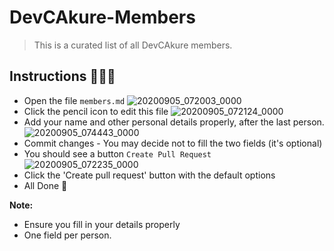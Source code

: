 # DevCAkure-Members
>This is a curated list of all DevCAkure members.

## Instructions 👨🏽‍🏫
- Open the file `members.md`
![20200905_072003_0000](https://user-images.githubusercontent.com/57611810/92299270-b7e2cf80-ef48-11ea-8fae-c3712b8752f5.png)
- Click the pencil icon  to edit this file
![20200905_072124_0000](https://user-images.githubusercontent.com/57611810/92299273-c29d6480-ef48-11ea-9ff2-e5bce932b4a1.png)
- Add your name and other personal details properly, after the last person.
![20200905_074443_0000](https://user-images.githubusercontent.com/57611810/92299628-d7c7c280-ef4b-11ea-8846-b4fcc7fd4877.png)
- Commit changes - You may decide not to fill the two fields (it's optional)
- You should see a button `Create Pull Request`
![20200905_072235_0000](https://user-images.githubusercontent.com/57611810/92299275-c7621880-ef48-11ea-8c48-a0dd62db4067.png)
- Click the 'Create pull request' button with the default options
- All Done 🎉

**Note:**
- Ensure you fill in your details properly
- One field per person. 
